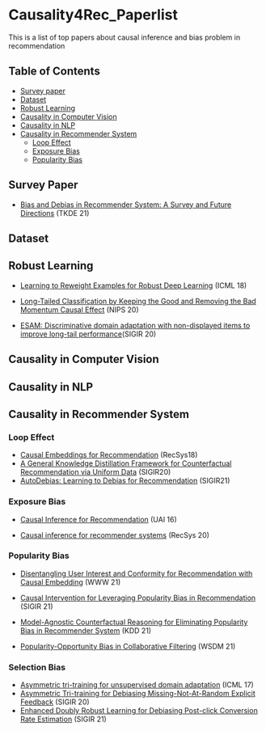 # Causality4Rec_Paperlist

This is a list of top papers about causal inference and bias problem in recommendation

## Table of Contents

- [Survey paper](#Survey-Paper)
- [Dataset](#dataset)
- [Robust Learning](#Robust-Learning)
- [Causality in Computer Vision](#Causality-in-Computer-Vision)
- [Causality in NLP](#Causality-in-NLP)
- [Causality in Recommender System](#Causality-in-Recommende-System)
  - [Loop Effect](#Loop-Effect)
  - [Exposure Bias](#Exposure-Bias)
  - [Popularity Bias](#Popularity-Bias)



## Survey Paper

- [Bias and Debias in Recommender System: A Survey and Future Directions](https://arxiv.org/abs/2010.03240) (TKDE 21)

## Dataset

## Robust Learning

* [Learning to Reweight Examples for Robust Deep Learning](https://proceedings.mlr.press/v80/ren18a/ren18a.pdf) (ICML 18)

* [Long-Tailed Classification by Keeping the Good and Removing the Bad Momentum Causal Effect](https://proceedings.neurips.cc/paper/2020/file/1091660f3dff84fd648efe31391c5524-Paper.pdf) (NIPS 20)

* [ESAM: Discriminative domain adaptation with non-displayed items to improve long-tail performance](https://dl.acm.org/doi/abs/10.1145/3397271.3401043)(SIGIR 20)

## Causality in Computer Vision

## Causality in NLP

## Causality in Recommender System

### Loop Effect

* [Causal Embeddings for Recommendation](https://arxiv.org/abs/1706.07639) (RecSys18)
* [A General Knowledge Distillation Framework for Counterfactual Recommendation via Uniform Data](https://dl.acm.org/doi/10.1145/3397271.3401083) (SIGIR20)
* [AutoDebias: Learning to Debias for Recommendation](https://arxiv.org/abs/2105.04170) (SIGIR21)

### Exposure Bias

* [Causal Inference for Recommendation](https://dawenl.github.io/publications/LiangCB16-causalrec.pdf) (UAI 16)

* [Causal inference for recommender systems](https://dl.acm.org/doi/abs/10.1145/3383313.3412225) (RecSys 20)

### Popularity Bias

* [Disentangling User Interest and Conformity for Recommendation with Causal Embedding](https://arxiv.org/abs/2006.11011) (WWW 21)

* [Causal Intervention for Leveraging Popularity Bias in Recommendation](https://arxiv.org/abs/2105.06067) (SIGIR 21)

* [Model-Agnostic Counterfactual Reasoning for Eliminating Popularity Bias in Recommender System](https://arxiv.org/abs/2010.15363) (KDD 21)

* [Popularity-Opportunity Bias in Collaborative Filtering](https://dl.acm.org/doi/abs/10.1145/3437963.3441820) (WSDM 21)

### Selection Bias

+ [Asymmetric tri-training for unsupervised domain adaptation](http://proceedings.mlr.press/v70/saito17a/saito17a.pdf) (ICML 17)
+ [Asymmetric Tri-training for Debiasing Missing-Not-At-Random Explicit Feedback](https://dl.acm.org/doi/abs/10.1145/3397271.3401114) (SIGIR 20)
+ [Enhanced Doubly Robust Learning for Debiasing Post-click Conversion Rate Estimation](https://arxiv.org/abs/2105.13623) (SIGIR 21)



